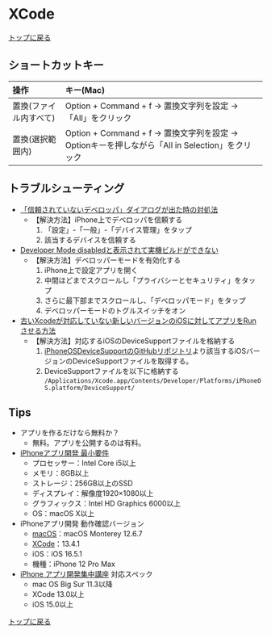 # XCode

[トップに戻る](../index.md)

## ショートカットキー

| 操作       | キー(Mac)       |
| :---       | :---            |
| 置換(ファイル内すべて) | Option + Command + f → 置換文字列を設定 → 「All」をクリック |
| 置換(選択範囲内) | Option + Command + f → 置換文字列を設定 → Optionキーを押しながら「All in Selection」をクリック |

## トラブルシューティング

- [「信頼されていないデベロッパ」ダイアログが出た時の対処法](https://qiita.com/nonkapibara/items/d14c796ca69c8a4e58d2)
    - 【解決方法】iPhone上でデベロッパを信頼する
        1. 「設定」-「一般」-「デバイス管理」をタップ
        1. 該当するデバイスを信頼する
- [Developer Mode disabledと表示されて実機ビルドができない](https://qiita.com/tsuzuki817/items/7a631928c03548002fb7)
    - 【解決方法】デベロッパーモードを有効化する
        1. iPhone上で設定アプリを開く
        1. 中間ほどまでスクロールし「プライバシーとセキュリティ」をタップ
        1. さらに最下部までスクロールし、「デベロッパモード」をタップ
        1. デベロッパーモードのトグルスイッチをオン
- [古いXcodeが対応していない新しいバージョンのiOSに対してアプリをRunさせる方法](https://qiita.com/n-funaki/items/213f2e44aad4128a76b7#%E8%BF%BD%E8%A8%98%E3%81%9D%E3%81%97%E3%81%A6%E7%B5%90%E8%AB%9620200702)
    - 【解決方法】対応するiOSのDeviceSupportファイルを格納する
        1. [iPhoneOSDeviceSupportのGitHubリポジトリ](https://github.com/filsv/iPhoneOSDeviceSupport)より該当するiOSバージョンのDeviceSupportファイルを取得する。
        1. DeviceSupportファイルを以下に格納する
            `/Applications/Xcode.app/Contents/Developer/Platforms/iPhoneOS.platform/DeviceSupport/`

## Tips

- アプリを作るだけなら無料か？
    - 無料。アプリを公開するのは有料。
- [iPhoneアプリ開発 最小要件](https://coolio.co.jp/column/20230317-1790/)
    - プロセッサー：Intel Core i5以上
    - メモリ：8GB以上
    - ストレージ：256GB以上のSSD
    - ディスプレイ：解像度1920×1080以上
    - グラフィックス：Intel HD Graphics 6000以上
    - OS：macOS X以上
- iPhoneアプリ開発 動作確認バージョン
    - [macOS](https://pc-karuma.net/mac-os-x-version/)：macOS Monterey 12.6.7
    - [XCode](https://www.techgaku.com/system-requirements-of-xcode)：13.4.1
    - iOS：iOS 16.5.1
    - 機種：iPhone 12 Pro Max
- [iPhone アプリ開発集中講座](https://www.amazon.co.jp/SwiftUI-%E6%97%A5%E3%81%A7%E3%83%9E%E3%82%B9%E3%82%BF%E3%83%BC%E3%81%A7%E3%81%8D%E3%82%8B-iPhone-%E3%82%A2%E3%83%97%E3%83%AA%E9%96%8B%E7%99%BA%E9%9B%86%E4%B8%AD%E8%AC%9B%E5%BA%A7-Xcode-ebook/dp/B09JSKHB8L/ref=tmm_kin_swatch_0?_encoding=UTF8&qid=&sr=) 対応スペック
    - mac OS Big Sur 11.3以降
    - XCode 13.0以上
    - iOS 15.0以上

[トップに戻る](../index.md)
